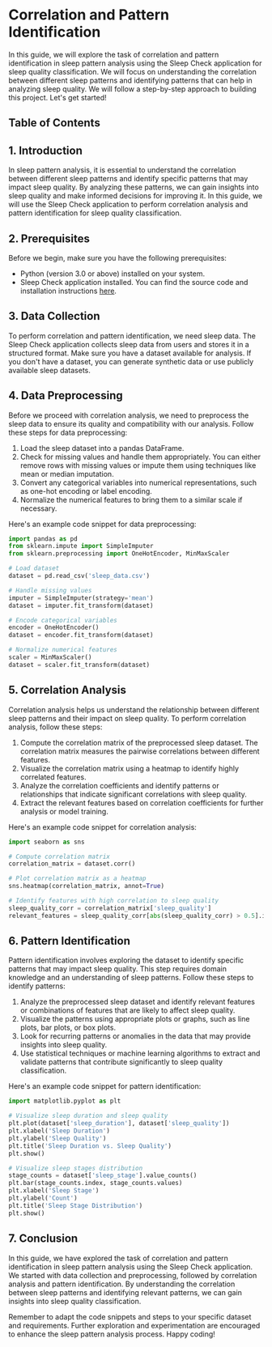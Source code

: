 #  Correlation and Pattern Identification 

In this guide, we will explore the task of correlation and pattern identification in sleep pattern analysis using the Sleep Check application for sleep quality classification. We will focus on understanding the correlation between different sleep patterns and identifying patterns that can help in analyzing sleep quality. We will follow a step-by-step approach to building this project. Let's get started!

## Table of Contents



## 1. Introduction

In sleep pattern analysis, it is essential to understand the correlation between different sleep patterns and identify specific patterns that may impact sleep quality. By analyzing these patterns, we can gain insights into sleep quality and make informed decisions for improving it. In this guide, we will use the Sleep Check application to perform correlation analysis and pattern identification for sleep quality classification.

## 2. Prerequisites

Before we begin, make sure you have the following prerequisites:

- Python (version 3.0 or above) installed on your system.
- Sleep Check application installed. You can find the source code and installation instructions [here](https://github.com/sleepcheck).

## 3. Data Collection

To perform correlation and pattern identification, we need sleep data. The Sleep Check application collects sleep data from users and stores it in a structured format. Make sure you have a dataset available for analysis. If you don't have a dataset, you can generate synthetic data or use publicly available sleep datasets.

## 4. Data Preprocessing

Before we proceed with correlation analysis, we need to preprocess the sleep data to ensure its quality and compatibility with our analysis. Follow these steps for data preprocessing:

1. Load the sleep dataset into a pandas DataFrame.
2. Check for missing values and handle them appropriately. You can either remove rows with missing values or impute them using techniques like mean or median imputation.
3. Convert any categorical variables into numerical representations, such as one-hot encoding or label encoding.
4. Normalize the numerical features to bring them to a similar scale if necessary.

Here's an example code snippet for data preprocessing:

```python
import pandas as pd
from sklearn.impute import SimpleImputer
from sklearn.preprocessing import OneHotEncoder, MinMaxScaler

# Load dataset
dataset = pd.read_csv('sleep_data.csv')

# Handle missing values
imputer = SimpleImputer(strategy='mean')
dataset = imputer.fit_transform(dataset)

# Encode categorical variables
encoder = OneHotEncoder()
dataset = encoder.fit_transform(dataset)

# Normalize numerical features
scaler = MinMaxScaler()
dataset = scaler.fit_transform(dataset)
```

## 5. Correlation Analysis

Correlation analysis helps us understand the relationship between different sleep patterns and their impact on sleep quality. To perform correlation analysis, follow these steps:

1. Compute the correlation matrix of the preprocessed sleep dataset. The correlation matrix measures the pairwise correlations between different features.
2. Visualize the correlation matrix using a heatmap to identify highly correlated features.
3. Analyze the correlation coefficients and identify patterns or relationships that indicate significant correlations with sleep quality.
4. Extract the relevant features based on correlation coefficients for further analysis or model training.

Here's an example code snippet for correlation analysis:

```python
import seaborn as sns

# Compute correlation matrix
correlation_matrix = dataset.corr()

# Plot correlation matrix as a heatmap
sns.heatmap(correlation_matrix, annot=True)

# Identify features with high correlation to sleep quality
sleep_quality_corr = correlation_matrix['sleep_quality']
relevant_features = sleep_quality_corr[abs(sleep_quality_corr) > 0.5].index.tolist()
```

## 6. Pattern Identification

Pattern identification involves exploring the dataset to identify specific patterns that may impact sleep quality. This step requires domain knowledge and an understanding of sleep patterns. Follow these steps to identify patterns:

1. Analyze the preprocessed sleep dataset and identify relevant features or combinations of features that are likely to affect sleep quality.
2. Visualize the patterns using appropriate plots or graphs, such as line plots, bar plots, or box plots.
3. Look for recurring patterns or anomalies in the data that may provide insights into sleep quality.
4. Use statistical techniques or machine learning algorithms to extract and validate patterns that contribute significantly to sleep quality classification.

Here's an example code snippet for pattern identification:

```python
import matplotlib.pyplot as plt

# Visualize sleep duration and sleep quality
plt.plot(dataset['sleep_duration'], dataset['sleep_quality'])
plt.xlabel('Sleep Duration')
plt.ylabel('Sleep Quality')
plt.title('Sleep Duration vs. Sleep Quality')
plt.show()

# Visualize sleep stages distribution
stage_counts = dataset['sleep_stage'].value_counts()
plt.bar(stage_counts.index, stage_counts.values)
plt.xlabel('Sleep Stage')
plt.ylabel('Count')
plt.title('Sleep Stage Distribution')
plt.show()
```

## 7. Conclusion

In this guide, we have explored the task of correlation and pattern identification in sleep pattern analysis using the Sleep Check application. We started with data collection and preprocessing, followed by correlation analysis and pattern identification. By understanding the correlation between sleep patterns and identifying relevant patterns, we can gain insights into sleep quality classification.

Remember to adapt the code snippets and steps to your specific dataset and requirements. Further exploration and experimentation are encouraged to enhance the sleep pattern analysis process. Happy coding!